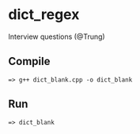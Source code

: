 # dict_regex
Interview questions (@Trung)

## Compile
```
=> g++ dict_blank.cpp -o dict_blank
```
## Run
```
=> dict_blank
```
